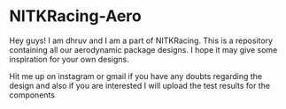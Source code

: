 # NITKRacing-Aero

Hey guys! I am dhruv and I am a part of NITKRacing. This is a repository containing all our aerodynamic package designs. I hope it may give some inspiration for your own designs.

Hit me up on instagram or gmail if you have any doubts regarding the design and also if you are interested I will upload the test results for the components
